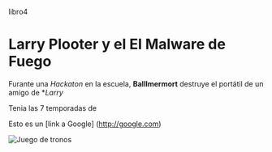 libro4
# Larry Plooter y el El Malware de Fuego

Furante una *Hackaton* en la escuela, **Balllmermort** destruye el portátil 
de un amigo de **Larry*

Tenia las 7 temporadas de 

Esto es un [link a Google] (http://google.com)

![Juego de tronos](http://ep00.epimg.net/cultura/imagenes/2016/06/30/television/1467277378_744915_1467278072_noticia_normal.jpg)

